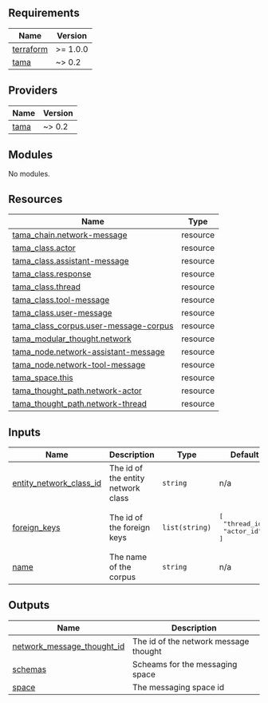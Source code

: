 <!-- BEGIN_TF_DOCS -->
## Requirements

| Name | Version |
|------|---------|
| <a name="requirement_terraform"></a> [terraform](#requirement\_terraform) | >= 1.0.0 |
| <a name="requirement_tama"></a> [tama](#requirement\_tama) | ~> 0.2 |

## Providers

| Name | Version |
|------|---------|
| <a name="provider_tama"></a> [tama](#provider\_tama) | ~> 0.2 |

## Modules

No modules.

## Resources

| Name | Type |
|------|------|
| [tama_chain.network-message](https://registry.terraform.io/providers/upmaru/tama/latest/docs/resources/chain) | resource |
| [tama_class.actor](https://registry.terraform.io/providers/upmaru/tama/latest/docs/resources/class) | resource |
| [tama_class.assistant-message](https://registry.terraform.io/providers/upmaru/tama/latest/docs/resources/class) | resource |
| [tama_class.response](https://registry.terraform.io/providers/upmaru/tama/latest/docs/resources/class) | resource |
| [tama_class.thread](https://registry.terraform.io/providers/upmaru/tama/latest/docs/resources/class) | resource |
| [tama_class.tool-message](https://registry.terraform.io/providers/upmaru/tama/latest/docs/resources/class) | resource |
| [tama_class.user-message](https://registry.terraform.io/providers/upmaru/tama/latest/docs/resources/class) | resource |
| [tama_class_corpus.user-message-corpus](https://registry.terraform.io/providers/upmaru/tama/latest/docs/resources/class_corpus) | resource |
| [tama_modular_thought.network](https://registry.terraform.io/providers/upmaru/tama/latest/docs/resources/modular_thought) | resource |
| [tama_node.network-assistant-message](https://registry.terraform.io/providers/upmaru/tama/latest/docs/resources/node) | resource |
| [tama_node.network-tool-message](https://registry.terraform.io/providers/upmaru/tama/latest/docs/resources/node) | resource |
| [tama_space.this](https://registry.terraform.io/providers/upmaru/tama/latest/docs/resources/space) | resource |
| [tama_thought_path.network-actor](https://registry.terraform.io/providers/upmaru/tama/latest/docs/resources/thought_path) | resource |
| [tama_thought_path.network-thread](https://registry.terraform.io/providers/upmaru/tama/latest/docs/resources/thought_path) | resource |

## Inputs

| Name | Description | Type | Default | Required |
|------|-------------|------|---------|:--------:|
| <a name="input_entity_network_class_id"></a> [entity\_network\_class\_id](#input\_entity\_network\_class\_id) | The id of the entity network class | `string` | n/a | yes |
| <a name="input_foreign_keys"></a> [foreign\_keys](#input\_foreign\_keys) | The id of the foreign keys | `list(string)` | <pre>[<br>  "thread_id",<br>  "actor_id"<br>]</pre> | no |
| <a name="input_name"></a> [name](#input\_name) | The name of the corpus | `string` | n/a | yes |

## Outputs

| Name | Description |
|------|-------------|
| <a name="output_network_message_thought_id"></a> [network\_message\_thought\_id](#output\_network\_message\_thought\_id) | The id of the network message thought |
| <a name="output_schemas"></a> [schemas](#output\_schemas) | Scheams for the messaging space |
| <a name="output_space"></a> [space](#output\_space) | The messaging space id |
<!-- END_TF_DOCS -->